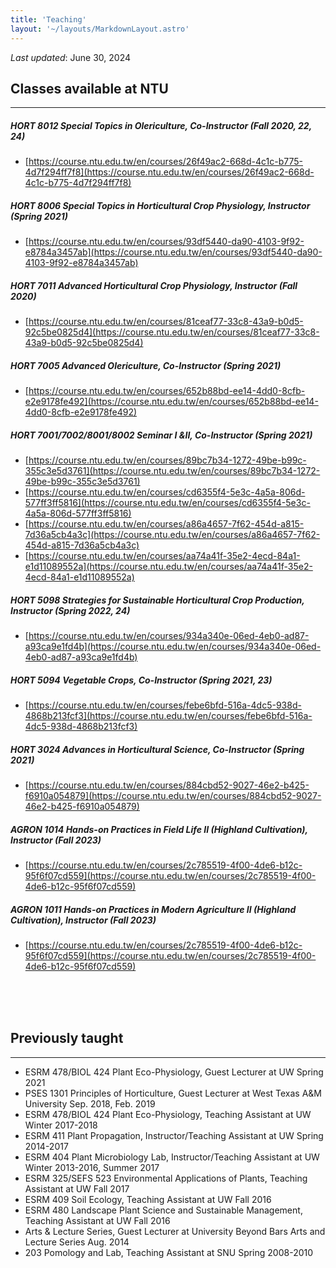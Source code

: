```yaml
---
title: 'Teaching'
layout: '~/layouts/MarkdownLayout.astro'
---
```


_Last updated_: June 30, 2024

<!-- Please read these terms and conditions carefully before using Our Service. -->

## Classes available at NTU​

---

##### HORT 8012 Special Topics in Olericulture, Co-Instructor (*Fall 2020, 22, 24*)

+ [https://course.ntu.edu.tw/en/courses/26f49ac2-668d-4c1c-b775-4d7f294ff7f8](https://course.ntu.edu.tw/en/courses/26f49ac2-668d-4c1c-b775-4d7f294ff7f8)

##### HORT 8006 Special Topics in Horticultural Crop Physiology, Instructor (*Spring 2021*)

+ [https://course.ntu.edu.tw/en/courses/93df5440-da90-4103-9f92-e8784a3457ab](https://course.ntu.edu.tw/en/courses/93df5440-da90-4103-9f92-e8784a3457ab)

##### HORT 7011 Advanced Horticultural Crop Physiology, Instructor (*Fall 2020*)

+ [https://course.ntu.edu.tw/en/courses/81ceaf77-33c8-43a9-b0d5-92c5be0825d4](https://course.ntu.edu.tw/en/courses/81ceaf77-33c8-43a9-b0d5-92c5be0825d4)

##### HORT 7005 Advanced Olericulture, Co-Instructor (*Spring 2021*)

+ [https://course.ntu.edu.tw/en/courses/652b88bd-ee14-4dd0-8cfb-e2e9178fe492](https://course.ntu.edu.tw/en/courses/652b88bd-ee14-4dd0-8cfb-e2e9178fe492)

##### HORT 7001/7002/8001/8002 Seminar I &II, Co-Instructor (*Spring 2021*)

+ [https://course.ntu.edu.tw/en/courses/89bc7b34-1272-49be-b99c-355c3e5d3761](https://course.ntu.edu.tw/en/courses/89bc7b34-1272-49be-b99c-355c3e5d3761)
+ [https://course.ntu.edu.tw/en/courses/cd6355f4-5e3c-4a5a-806d-577ff3ff5816](https://course.ntu.edu.tw/en/courses/cd6355f4-5e3c-4a5a-806d-577ff3ff5816)
+ [https://course.ntu.edu.tw/en/courses/a86a4657-7f62-454d-a815-7d36a5cb4a3c](https://course.ntu.edu.tw/en/courses/a86a4657-7f62-454d-a815-7d36a5cb4a3c)
+ [https://course.ntu.edu.tw/en/courses/aa74a41f-35e2-4ecd-84a1-e1d11089552a](https://course.ntu.edu.tw/en/courses/aa74a41f-35e2-4ecd-84a1-e1d11089552a)

##### HORT 5098 Strategies for Sustainable Horticultural Crop Production, Instructor (*Spring 2022, 24*)

+ [https://course.ntu.edu.tw/en/courses/934a340e-06ed-4eb0-ad87-a93ca9e1fd4b](https://course.ntu.edu.tw/en/courses/934a340e-06ed-4eb0-ad87-a93ca9e1fd4b)

##### HORT 5094 Vegetable Crops, Co-Instructor (*Spring 2021, 23*)

+ [https://course.ntu.edu.tw/en/courses/febe6bfd-516a-4dc5-938d-4868b213fcf3](https://course.ntu.edu.tw/en/courses/febe6bfd-516a-4dc5-938d-4868b213fcf3)

##### HORT 3024 Advances in Horticultural Science, Co-Instructor (*Spring 2021*)

+ [https://course.ntu.edu.tw/en/courses/884cbd52-9027-46e2-b425-f6910a054879](https://course.ntu.edu.tw/en/courses/884cbd52-9027-46e2-b425-f6910a054879)

##### AGRON 1014 Hands-on Practices in Field Life II (Highland Cultivation), Instructor (*Fall 2023*)

+ [https://course.ntu.edu.tw/en/courses/2c785519-4f00-4de6-b12c-95f6f07cd559](https://course.ntu.edu.tw/en/courses/2c785519-4f00-4de6-b12c-95f6f07cd559)

##### AGRON 1011 Hands-on Practices in Modern Agriculture II (Highland Cultivation), Instructor (*Fall 2023*)

+ [https://course.ntu.edu.tw/en/courses/2c785519-4f00-4de6-b12c-95f6f07cd559](https://course.ntu.edu.tw/en/courses/2c785519-4f00-4de6-b12c-95f6f07cd559)

<br><br><br>

## Previously taught​

---

+ ESRM 478/BIOL 424 Plant Eco-Physiology, Guest Lecturer at UW Spring 2021
+ PSES 1301 Principles of Horticulture, Guest Lecturer at West Texas A&M University Sep. 2018, Feb. 2019
+ ESRM 478/BIOL 424 Plant Eco-Physiology, Teaching Assistant at UW Winter 2017-2018
+ ESRM 411 Plant Propagation, Instructor/Teaching Assistant at UW Spring 2014-2017
+ ESRM 404 Plant Microbiology Lab, Instructor/Teaching Assistant at UW Winter 2013-2016, Summer 2017
+ ESRM 325/SEFS 523 Environmental Applications of Plants, Teaching Assistant at UW Fall 2017
+ ESRM 409 Soil Ecology, Teaching Assistant at UW Fall 2016
+ ESRM 480 Landscape Plant Science and Sustainable Management, Teaching Assistant at UW Fall 2016
+ Arts & Lecture Series, Guest Lecturer at University Beyond Bars Arts and Lecture Series Aug. 2014
+ 203 Pomology and Lab, Teaching Assistant at SNU Spring 2008-2010